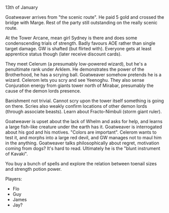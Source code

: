 13th of January

Goatweaver arrives from "the scenic route". He paid 5 gold and crossed the bridge with Marge.
Rest of the party still outstanding on the really scenic route.

At the Tower Arcane, mean girl Sydney is there and does some condenscending trials of strength.
Badly favours AOE rather than single target damage. GW is shafted (but flirted with). Everyone gets at least apprentice status though (later receive discount cards).

They meet Celerum (a presumably low-powered wizard), but he's a penultimate rank under Arklem. He demonstrates the power of the Brotherhood, he has a scrying ball.
Goatweaver somehow pretends he is a wizard. Celerom lets you scry and see Yeenoghu. They also sense Conjuration energy from giants tower north of Mirabar, presumably the cause of the demon lords presence.

Banishment not trivial. Cannot scry upon the tower itself something is going on there. Scries also weakly confirm locations of other demon lords (through associate beasts).
Learn about Fracto-Nimbuli (storm giant ruler).

Goatweaver is upset about the lack of Whelm and asks for help, and learns a large fish-like creature under the earth has it.
Goatweaver is interrogated about his god and his motives. "Colors are important".
Celerom wants to test it, and morphs into a large red devil, and GW manages not to maul him in the anything.
Goatweaver talks philosophically about regret, motivation coming from dogs? It's hard to read. Ultimately he is the "blunt instrument of Kavaki".

You buy a bunch of spells and explore the relation between toenail sizes and strength potion power.

Players:
- Flo
- Guy
- James
- Jay?
